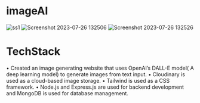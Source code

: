 # imageAI
![ss1](https://github.com/SwapnilNath02/imageAI/assets/97836004/77ab5abf-3395-4047-ad18-35180f8904ae)
![Screenshot 2023-07-26 132506](https://github.com/SwapnilNath02/imageAI/assets/97836004/3c7c8483-9d26-4a28-83be-0f419b561736)
![Screenshot 2023-07-26 132526](https://github.com/SwapnilNath02/imageAI/assets/97836004/a04a0342-bd8b-495c-b6c8-1f7fb78ab6b9)

# TechStack
• Created an image generating website that uses OpenAI’s DALL-E model( A deep learning model) to generate
images from text input.
• Cloudinary is used as a cloud-based image storage.
• Tailwind is used as a CSS framework.
• Node.js and Express.js are used for backend development and MongoDB is used for database management.

